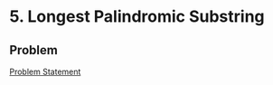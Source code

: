 
# 5. Longest Palindromic Substring

## Problem

[Problem Statement](https://leetcode.com/problems/longest-palindromic-substring/description/)

